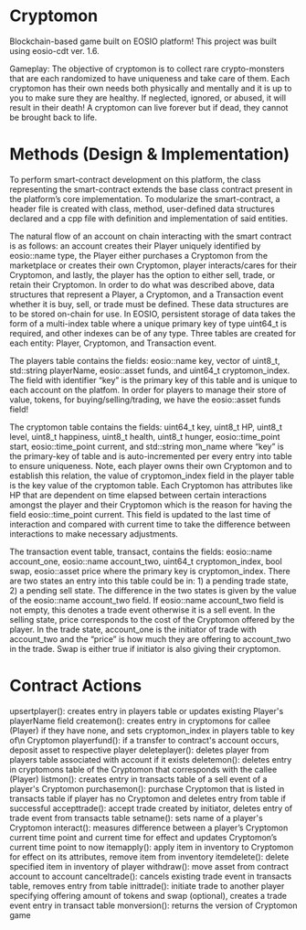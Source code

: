 # Cryptomon
Blockchain-based game built on EOSIO platform! This project was built using eosio-cdt ver. 1.6. 

Gameplay:
The objective of cryptomon is to collect rare crypto-monsters that are each randomized to have uniqueness and take care of them. Each cryptomon has their own needs both physically and mentally and it is up to you to make sure they are healthy. If neglected, ignored, or abused, it will result in their death! A cryptomon can live forever but if dead, they cannot be brought back to life.

# Methods (Design & Implementation)
To perform smart-contract development on this platform, the class representing the smart-contract extends the base class contract
present in the platform’s core implementation. To modularize the smart-contract, a header file is created with class, method, user-defined data structures declared and a cpp file with definition and implementation of said entities.

The natural flow of an account on chain interacting with the smart contract is as follows: an account creates their Player uniquely identified by eosio::name type, the Player either purchases a Cryptomon from the marketplace or creates their own Cryptomon, player interacts/cares for their Cryptomon, and lastly, the player has the option to either sell, trade, or retain their Cryptomon. In order to do what was described above, data structures that represent a Player, a Cryptomon, and a Transaction event whether it is buy, sell, or trade must be defined. These data structures are to be stored on-chain for use. In EOSIO, persistent storage of data takes the form of a multi-index table where a unique primary key of type uint64_t is required, and other indexes can be of any type. Three tables are created for each entity: Player, Cryptomon, and Transaction event.

The players table contains the fields: eosio::name key, vector of uint8_t, std::string playerName, eosio::asset funds, and uint64_t cryptomon_index. The field with identifier “key” is the primary key of this table and is unique to each account on the platfom. In order for players to manage their store of value, tokens, for buying/selling/trading, we have the eosio::asset funds field!

The cryptomon table contains the fields: uint64_t key, uint8_t HP, uint8_t level, uint8_t happiness, uint8_t health, uint8_t hunger, eosio::time_point start, eosio::time_point current, and std::string mon_name where “key” is the primary-key of table and is auto-incremented per every entry into table to ensure uniqueness. Note, each player owns their own Cryptomon and to establish this relation, the value of cryptomon_index field in the player table is the key value of the cryptomon table. Each Cryptomon has attributes like HP that are dependent on time elapsed between certain interactions amongst the player and their Cryptomon which is the reason for having the field eosio::time_point current. This field is updated to the last time of interaction and compared with current time to take the difference between interactions to make necessary adjustments.

The transaction event table, transact, contains the fields: eosio::name account_one, eosio::name account_two,
uint64_t cryptomon_index, bool swap, eosio::asset price where the primary key is cryptomon_index. There are two states an entry into this table could be in: 1) a pending trade state, 2) a pending sell state. The difference in the two states is given by the value of the eosio::name account_two field. If eosio::name account_two field is not empty, this denotes a trade event otherwise it is a sell event. In the selling state, price corresponds to the cost of the Cryptomon offered by the player. In the trade state, account_one is the initiator of trade with account_two and the “price” is how much they are offering to account_two in the trade. Swap is either true if initiator is also giving their cryptomon.

# Contract Actions
upsertplayer(): creates entry in players table or updates existing Player's playerName field
createmon(): creates entry in cryptomons for callee (Player) if they have none, and sets cryptomon_index in players table to key of\n Cryptomon
playerfund(): if a transfer to contract's account occurs, deposit asset to respective player
deleteplayer(): deletes player from players table associated with account if it exists
deletemon(): deletes entry in cryptomons table of the Cryptomon that corresponds with the callee (Player)
listmon(): creates entry in transacts table of a sell event of a player's Cryptomon
purchasemon(): purchase Cryptomon that is listed in transacts table if player has no Cryptomon and deletes entry from table if successful
accepttrade(): accept trade created by initiator, deletes entry of trade event from transacts table
setname(): sets name of a player's Cryptomon
interact(): measures difference between a player’s Cryptomon current time point and current time for effect and updates Cryptomon’s current time point to now
itemapply(): apply item in inventory to Cryptomon for effect on its attributes, remove item from inventory
itemdelete(): delete specified item in inventory of player
withdraw(): move asset from contract account to account
canceltrade(): cancels existing trade event in transacts table, removes entry from table
inittrade(): initiate trade to another player specifying offering amount of tokens and swap (optional), creates a trade event entry in transact table
monversion(): returns the version of Cryptomon game
